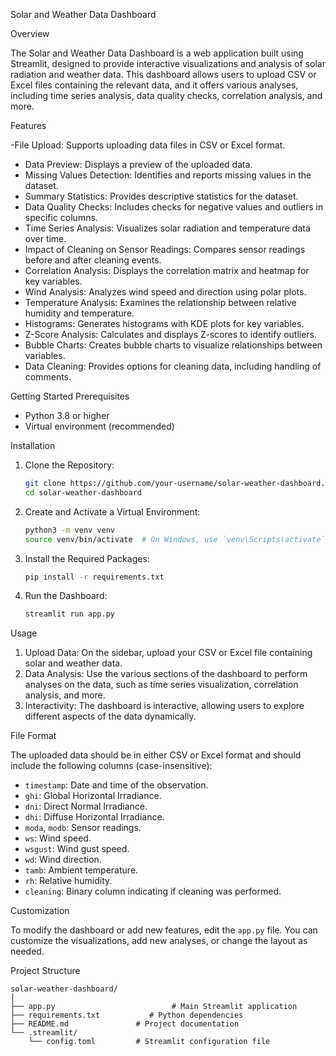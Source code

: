 Solar and Weather Data Dashboard

Overview

The Solar and Weather Data Dashboard is a web application built using Streamlit, designed to provide interactive visualizations and analysis of solar radiation and weather data. This dashboard allows users to upload CSV or Excel files containing the relevant data, and it offers various analyses, including time series analysis, data quality checks, correlation analysis, and more.

Features

-File Upload: Supports uploading data files in CSV or Excel format.
- Data Preview: Displays a preview of the uploaded data.
- Missing Values Detection: Identifies and reports missing values in the dataset.
- Summary Statistics: Provides descriptive statistics for the dataset.
- Data Quality Checks: Includes checks for negative values and outliers in specific columns.
- Time Series Analysis: Visualizes solar radiation and temperature data over time.
- Impact of Cleaning on Sensor Readings: Compares sensor readings before and after cleaning events.
- Correlation Analysis: Displays the correlation matrix and heatmap for key variables.
- Wind Analysis: Analyzes wind speed and direction using polar plots.
- Temperature Analysis: Examines the relationship between relative humidity and temperature.
- Histograms: Generates histograms with KDE plots for key variables.
- Z-Score Analysis: Calculates and displays Z-scores to identify outliers.
- Bubble Charts: Creates bubble charts to visualize relationships between variables.
- Data Cleaning: Provides options for cleaning data, including handling of comments.

Getting Started
 Prerequisites

- Python 3.8 or higher
- Virtual environment (recommended)

Installation

1. Clone the Repository:
    ```bash
    git clone https://github.com/your-username/solar-weather-dashboard.git
    cd solar-weather-dashboard
    ```

2. Create and Activate a Virtual Environment:
    ```bash
    python3 -m venv venv
    source venv/bin/activate  # On Windows, use `venv\Scripts\activate`
    ```

3. Install the Required Packages:
    ```bash
    pip install -r requirements.txt
    ```

4. Run the Dashboard:
    ```bash
    streamlit run app.py
    ```

 Usage

1. Upload Data: On the sidebar, upload your CSV or Excel file containing solar and weather data.
2. Data Analysis: Use the various sections of the dashboard to perform analyses on the data, such as time series visualization, correlation analysis, and more.
3. Interactivity: The dashboard is interactive, allowing users to explore different aspects of the data dynamically.

File Format

The uploaded data should be in either CSV or Excel format and should include the following columns (case-insensitive):

- `timestamp`: Date and time of the observation.
- `ghi`: Global Horizontal Irradiance.
- `dni`: Direct Normal Irradiance.
- `dhi`: Diffuse Horizontal Irradiance.
- `moda`, `modb`: Sensor readings.
- `ws`: Wind speed.
- `wsgust`: Wind gust speed.
- `wd`: Wind direction.
- `tamb`: Ambient temperature.
- `rh`: Relative humidity.
- `cleaning`: Binary column indicating if cleaning was performed.


 Customization

To modify the dashboard or add new features, edit the `app.py` file. You can customize the visualizations, add new analyses, or change the layout as needed.

Project Structure

```plaintext
solar-weather-dashboard/
│
├── app.py                          # Main Streamlit application
├── requirements.txt           # Python dependencies
├── README.md               # Project documentation
└── .streamlit/
    └── config.toml         # Streamlit configuration file
```
